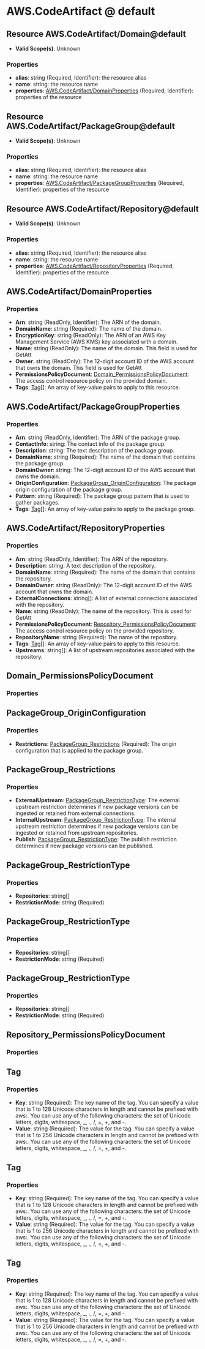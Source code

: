 # AWS.CodeArtifact @ default

## Resource AWS.CodeArtifact/Domain@default
* **Valid Scope(s)**: Unknown
### Properties
* **alias**: string (Required, Identifier): the resource alias
* **name**: string: the resource name
* **properties**: [AWS.CodeArtifact/DomainProperties](#awscodeartifactdomainproperties) (Required, Identifier): properties of the resource

## Resource AWS.CodeArtifact/PackageGroup@default
* **Valid Scope(s)**: Unknown
### Properties
* **alias**: string (Required, Identifier): the resource alias
* **name**: string: the resource name
* **properties**: [AWS.CodeArtifact/PackageGroupProperties](#awscodeartifactpackagegroupproperties) (Required, Identifier): properties of the resource

## Resource AWS.CodeArtifact/Repository@default
* **Valid Scope(s)**: Unknown
### Properties
* **alias**: string (Required, Identifier): the resource alias
* **name**: string: the resource name
* **properties**: [AWS.CodeArtifact/RepositoryProperties](#awscodeartifactrepositoryproperties) (Required, Identifier): properties of the resource

## AWS.CodeArtifact/DomainProperties
### Properties
* **Arn**: string (ReadOnly, Identifier): The ARN of the domain.
* **DomainName**: string (Required): The name of the domain.
* **EncryptionKey**: string (ReadOnly): The ARN of an AWS Key Management Service (AWS KMS) key associated with a domain.
* **Name**: string (ReadOnly): The name of the domain. This field is used for GetAtt
* **Owner**: string (ReadOnly): The 12-digit account ID of the AWS account that owns the domain. This field is used for GetAtt
* **PermissionsPolicyDocument**: [Domain_PermissionsPolicyDocument](#domainpermissionspolicydocument): The access control resource policy on the provided domain.
* **Tags**: [Tag](#tag)[]: An array of key-value pairs to apply to this resource.

## AWS.CodeArtifact/PackageGroupProperties
### Properties
* **Arn**: string (ReadOnly, Identifier): The ARN of the package group.
* **ContactInfo**: string: The contact info of the package group.
* **Description**: string: The text description of the package group.
* **DomainName**: string (Required): The name of the domain that contains the package group.
* **DomainOwner**: string: The 12-digit account ID of the AWS account that owns the domain.
* **OriginConfiguration**: [PackageGroup_OriginConfiguration](#packagegrouporiginconfiguration): The package origin configuration of the package group.
* **Pattern**: string (Required): The package group pattern that is used to gather packages.
* **Tags**: [Tag](#tag)[]: An array of key-value pairs to apply to the package group.

## AWS.CodeArtifact/RepositoryProperties
### Properties
* **Arn**: string (ReadOnly, Identifier): The ARN of the repository.
* **Description**: string: A text description of the repository.
* **DomainName**: string (Required): The name of the domain that contains the repository.
* **DomainOwner**: string (ReadOnly): The 12-digit account ID of the AWS account that owns the domain.
* **ExternalConnections**: string[]: A list of external connections associated with the repository.
* **Name**: string (ReadOnly): The name of the repository. This is used for GetAtt
* **PermissionsPolicyDocument**: [Repository_PermissionsPolicyDocument](#repositorypermissionspolicydocument): The access control resource policy on the provided repository.
* **RepositoryName**: string (Required): The name of the repository.
* **Tags**: [Tag](#tag)[]: An array of key-value pairs to apply to this resource.
* **Upstreams**: string[]: A list of upstream repositories associated with the repository.

## Domain_PermissionsPolicyDocument
### Properties

## PackageGroup_OriginConfiguration
### Properties
* **Restrictions**: [PackageGroup_Restrictions](#packagegrouprestrictions) (Required): The origin configuration that is applied to the package group.

## PackageGroup_Restrictions
### Properties
* **ExternalUpstream**: [PackageGroup_RestrictionType](#packagegrouprestrictiontype): The external upstream restriction determines if new package versions can be ingested or retained from external connections.
* **InternalUpstream**: [PackageGroup_RestrictionType](#packagegrouprestrictiontype): The internal upstream restriction determines if new package versions can be ingested or retained from upstream repositories.
* **Publish**: [PackageGroup_RestrictionType](#packagegrouprestrictiontype): The publish restriction determines if new package versions can be published.

## PackageGroup_RestrictionType
### Properties
* **Repositories**: string[]
* **RestrictionMode**: string (Required)

## PackageGroup_RestrictionType
### Properties
* **Repositories**: string[]
* **RestrictionMode**: string (Required)

## PackageGroup_RestrictionType
### Properties
* **Repositories**: string[]
* **RestrictionMode**: string (Required)

## Repository_PermissionsPolicyDocument
### Properties

## Tag
### Properties
* **Key**: string (Required): The key name of the tag. You can specify a value that is 1 to 128 Unicode characters in length and cannot be prefixed with aws:. You can use any of the following characters: the set of Unicode letters, digits, whitespace, _, ., /, =, +, and -. 
* **Value**: string (Required): The value for the tag. You can specify a value that is 1 to 256 Unicode characters in length and cannot be prefixed with aws:. You can use any of the following characters: the set of Unicode letters, digits, whitespace, _, ., /, =, +, and -. 

## Tag
### Properties
* **Key**: string (Required): The key name of the tag. You can specify a value that is 1 to 128 Unicode characters in length and cannot be prefixed with aws:. You can use any of the following characters: the set of Unicode letters, digits, whitespace, _, ., /, =, +, and -. 
* **Value**: string (Required): The value for the tag. You can specify a value that is 1 to 256 Unicode characters in length and cannot be prefixed with aws:. You can use any of the following characters: the set of Unicode letters, digits, whitespace, _, ., /, =, +, and -. 

## Tag
### Properties
* **Key**: string (Required): The key name of the tag. You can specify a value that is 1 to 128 Unicode characters in length and cannot be prefixed with aws:. You can use any of the following characters: the set of Unicode letters, digits, whitespace, _, ., /, =, +, and -. 
* **Value**: string (Required): The value for the tag. You can specify a value that is 1 to 256 Unicode characters in length and cannot be prefixed with aws:. You can use any of the following characters: the set of Unicode letters, digits, whitespace, _, ., /, =, +, and -. 

